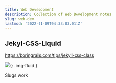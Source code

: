 ```yaml
---
title: Web Development
description: Collection of Web Development notes
slug: web-dev
lastmod: '2022-01-09T04:33:03.011Z'
---
```

## Jekyl-CSS-Liquid

https://boringrails.com/tips/jekyll-css-class


![](../../assets/images/top-nav.png){: .img-fluid }

Slugs work
